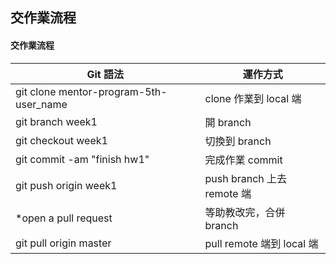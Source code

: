 ## 交作業流程


#### 交作業流程

|Git 語法                               |運作方式                   |
|---------------------------------------|---------------------------|
|git clone mentor-program-5th-user_name |clone 作業到 local 端      |
|git branch week1                       |開 branch                  |
|git checkout week1                     |切換到 branch              |
|git commit -am "finish hw1"            |完成作業 commit            |
|git push origin week1                  |push branch 上去 remote 端 |
|\*open a pull request                  |等助教改完，合併 branch    |
|git pull origin master                 |pull remote 端到 local 端  |

